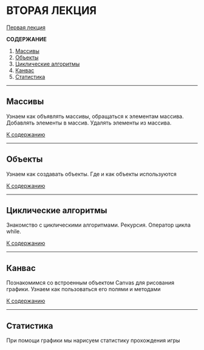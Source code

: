 # ВТОРАЯ ЛЕКЦИЯ

[Первая лекция](firstlection.md)

<a name="up"></a>

**СОДЕРЖАНИЕ**
1. [Массивы](#1)
2. [Объекты](#2)
3. [Циклические алгоритмы](#3)
4. [Канвас](#4)
5. [Статистика](#5)

***
## Массивы

<a name="1"></a>

Узнаем как объявлять массивы, обращаться к элементам массива. Добавлять элементы в массив. Удалять элементы из массива.

[К содержанию](#up)
***
## Объекты 

<a name="2"></a>

Узнаем как создавать объекты. Где и как объекты используются

[К содержанию](#up)
***
## Циклические алгоритмы

<a name="3"></a>

Знакомство с циклическими алгоритмами. Рекурсия. Оператор цикла while.

[К содержанию](#up)
***
## Канвас

<a name="4"></a>

Познакомимся со встроенным объектом Canvas для рисования графики. Узнаем как пользоваться его полями и методами

[К содержанию](#up)
***
## Статистика

<a name="5"></a>

При помощи графики мы нарисуем статистику прохождения игры